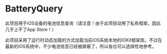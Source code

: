 # BatteryQuery
此项目用于iOS设备的电池信息查询（请注意！由于此项目动用了私有框架，因此几乎上不了App Store！）

此项目采用了运行时动态加载的方式加载当前iOS系统本地的IOKit框架库。不过在最新的iOS系统中，不少电池信息已经被屏蔽了，所以各位可以选择性地参考。
